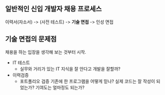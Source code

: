 ## 일반적인 신입 개발자 채용 프로세스
이력서(자소서) -> (사전 테스트) -> **기술 면접** -> 인성 면접

## 기술 면접의 문제점
채용을 하는 입장을 생각해 보는 것부터 시작.

* IT 테스트
  * 실무와 거리가 있는 IT 지식을 잘 안다고 개발을 잘할까?
* 이력검증
  * 포트폴리오 검증
기존에 한 프로그램을 어떻게 믿나?
실제 코드는 잘 작성이 되었는가?
기여도는 얼마정도 되는가?


<!--stackedit_data:
eyJoaXN0b3J5IjpbNjgwMTg1NDgzLC00NDc2NDc1MjMsLTE4OT
UwOTk1NzQsLTIzMDYwODQ0OCwxMjkzOTQxNDc2LC0yMDg4NzQ2
NjEyXX0=
-->